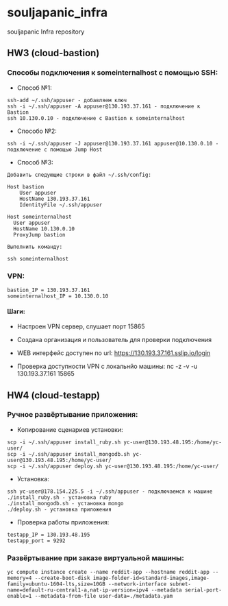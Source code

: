 # souljapanic_infra
souljapanic Infra repository

## HW3 (cloud-bastion)

### Способы подключения к someinternalhost с помощью SSH:

- Способ №1:

```
ssh-add ~/.ssh/appuser - добавляем ключ
ssh -i ~/.ssh/appuser -A appuser@130.193.37.161 - подключение к Bastion
ssh 10.130.0.10 - подключение с Bastion к someinternalhost
```

- Способо №2:

```
ssh -i ~/.ssh/appuser -J appuser@130.193.37.161 appuser@10.130.0.10 - подключение с помощью Jump Host
```

- Способ №3:

```
Добавить следующие строки в файл ~/.ssh/config:

Host bastion
    User appuser
    HostName 130.193.37.161
    IdentityFile ~/.ssh/appuser

Host someinternalhost
  User appuser
  HostName 10.130.0.10
  ProxyJump bastion

Выполнить команду:

ssh someinternalhost
```

### VPN:

```
bastion_IP = 130.193.37.161
someinternalhost_IP = 10.130.0.10
```

#### Шаги:

- Настроен VPN сервер, слушает порт 15865

- Создана организация и пользователь для проверки подключения

- WEB интерфейс доступен по url: https://130.193.37.161.sslip.io/login

- Проверка доступности VPN с локальнйо машины: nc -z -v -u 130.193.37.161 15865

## HW4 (cloud-testapp)

### Ручное развёртывание приложения:

- Копирование сценариев установки:

```
scp -i ~/.ssh/appuser install_ruby.sh yc-user@130.193.48.195:/home/yc-user/
scp -i ~/.ssh/appuser install_mongodb.sh yc-user@130.193.48.195:/home/yc-user/
scp -i ~/.ssh/appuser deploy.sh yc-user@130.193.48.195:/home/yc-user/
```

- Установка:

```
ssh yc-user@178.154.225.5 -i ~/.ssh/appuser - подключаемся к машине
./install_ruby.sh - установка ruby
./install_mongodb.sh - установка mongo
./deploy.sh - установка приложения
```

- Проверка работы приложения:

```
testapp_IP = 130.193.48.195
testapp_port = 9292
```

### Развёртывание при заказе виртуальной машины:

```
yc compute instance create --name reddit-app --hostname reddit-app --memory=4 --create-boot-disk image-folder-id=standard-images,image-family=ubuntu-1604-lts,size=10GB --network-interface subnet-name=default-ru-central1-a,nat-ip-version=ipv4 --metadata serial-port-enable=1 --metadata-from-file user-data=./metadata.yam
```
